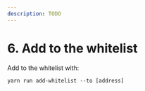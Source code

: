 ```yaml
---
description: TODO
---
```


# 6. Add to the whitelist

Add to the whitelist with:

```
yarn run add-whitelist --to [address]
```
